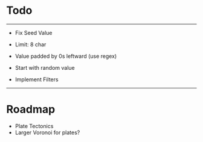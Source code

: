 # Todo
---
- Fix Seed Value
 - Limit: 8 char
 - Value padded by 0s leftward (use regex)
 - Start with random value

- Implement Filters

---
# Roadmap
- Plate Tectonics
 - Larger Voronoi for plates?
